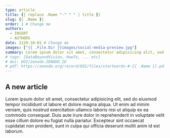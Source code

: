 ```yaml
---
type: article
title: {{ replace .Name "-" " " | title }}
slug: {{ .Name }}
order: 1 # Change me
authors:
  - INSERT
  - AUTHORS
date: 2120-10-01 # Change me
images: ["{{ .File.Dir }}images/social-media-preview.jpg"]
summary: Lorem ipsum dolor sit amet, consectetur adipisicing elit, sed do eiusmod
# tags: [DataBeyondVision, HowTo, ... etc]
# doi: DOI/zenodo.ZENODO_ID
# pdf: https://zenodo.org/record/DOI/files/startwords-#-{{ .Name }}.pdf
---
```


## A new article

Lorem ipsum dolor sit amet, consectetur adipisicing elit, sed do eiusmod
tempor incididunt ut labore et dolore magna aliqua. Ut enim ad minim veniam,
quis nostrud exercitation ullamco laboris nisi ut aliquip ex ea commodo
consequat. Duis aute irure dolor in reprehenderit in voluptate velit esse
cillum dolore eu fugiat nulla pariatur. Excepteur sint occaecat cupidatat non
proident, sunt in culpa qui officia deserunt mollit anim id est laborum.
